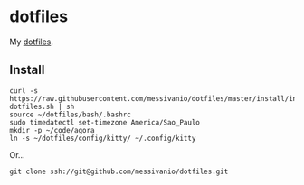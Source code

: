 # dotfiles

My [dotfiles](https://dotfiles.github.io/).

## Install

    curl -s https://raw.githubusercontent.com/messivanio/dotfiles/master/install/install-dotfiles.sh | sh
    source ~/dotfiles/bash/.bashrc
    sudo timedatectl set-timezone America/Sao_Paulo
    mkdir -p ~/code/agora
    ln -s ~/dotfiles/config/kitty/ ~/.config/kitty

Or...

    git clone ssh://git@github.com/messivanio/dotfiles.git

